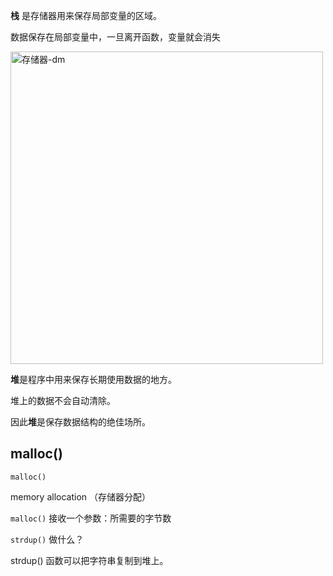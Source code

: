 **栈** 是存储器用来保存局部变量的区域。

数据保存在局部变量中，一旦离开函数，变量就会消失

<img src="/Users/xuzheng/Projects/notes/C/memoryManagement.assets/存储器-dm.png" alt="存储器-dm" style="width:500px;" />



**堆**是程序中用来保存长期使用数据的地方。

堆上的数据不会自动清除。

因此**堆**是保存数据结构的绝佳场所。



## malloc()

`malloc()`

memory allocation （存储器分配）

`malloc()` 接收一个参数：所需要的字节数





`strdup()` 做什么？

strdup() 函数可以把字符串复制到堆上。



